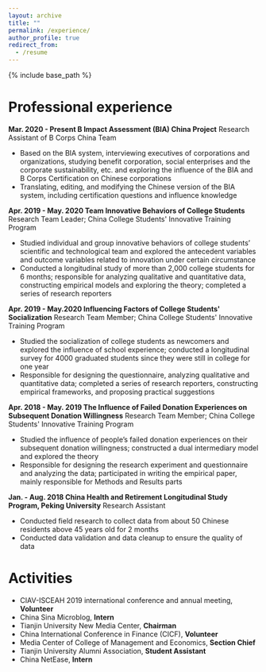 ```yaml
---
layout: archive
title: ""
permalink: /experience/
author_profile: true
redirect_from:
  - /resume
---
```


{% include base_path %}


Professional experience
======
**Mar. 2020 - Present     B Impact Assessment (BIA) China Project**
Research Assistant of B Corps China Team
   - Based on the BIA system, interviewing executives of corporations and organizations, studying benefit corporation, social enterprises and the corporate sustainability, etc. and exploring the influence of the BIA and B Corps Certification on Chinese corporations
   - Translating, editing, and modifying the Chinese version of the BIA system, including certification questions and influence knowledge



**Apr. 2019 - May. 2020    Team Innovative Behaviors of College Students**
Research Team Leader; China College Students' Innovative Training Program
- Studied individual and group innovative behaviors of college students’ scientific and technological team and explored the antecedent variables and outcome variables related to innovation under certain circumstance
- Conducted a longitudinal study of more than 2,000 college students for 6 months; responsible for analyzing qualitative and quantitative data, constructing empirical models and exploring the theory; completed a series of research reporters

  

**Apr. 2019 - May.2020    Influencing Factors of College Students' Socialization** 
Research Team Member; China College Students' Innovative Training Program
- Studied the socialization of college students as newcomers and explored the influence of school experience; conducted a longitudinal survey for 4000 graduated students since they were still in college for one year
- Responsible for designing the questionnaire, analyzing qualitative and quantitative data; completed a series of research reporters, constructing empirical frameworks, and proposing practical suggestions

  

**Apr. 2018 - May. 2019    The Influence of Failed Donation Experiences on Subsequent Donation Willingness**
Research Team Member; China College Students' Innovative Training Program
- Studied the influence of people’s failed donation experiences on their subsequent donation willingness; constructed a dual intermediary model and explored the theory
- Responsible for designing the research experiment and questionnaire and analyzing the data; participated in writing the empirical paper, mainly responsible for Methods and Results parts

  

**Jan. - Aug. 2018    China Health and Retirement Longitudinal Study Program, Peking University**
Research Assistant

- Conducted field research to collect data from about 50 Chinese residents above 45 years old for 2 months
- Conducted data validation and data cleanup to ensure the quality of data

  

Activities
======
* CIAV-ISCEAH 2019 international conference and annual meeting, **Volunteer**
* China Sina Microblog, **Intern**
* Tianjin University New Media Center, **Chairman**
* China International Conference in Finance (CICF), **Volunteer**
* Media Center of College of Management and Economics, **Section Chief**
* Tianjin University Alumni Association, **Student Assistant**
* China NetEase, **Intern**
